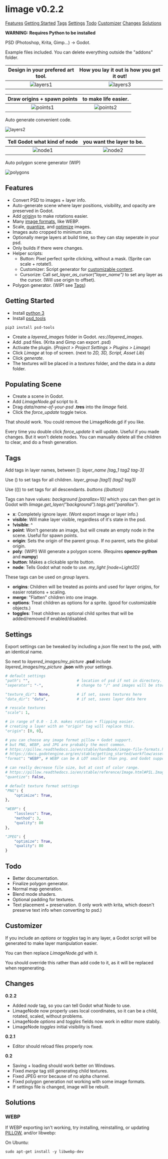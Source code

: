 
# limage v0.2.2

[Features](#Features)
[Getting Started](#Getting-Started)
[Tags](#Tags)
[Settings](#Settings)
[Todo](#Todo)
[Customizer](#Customizer)
[Changes](#Changes)
[Solutions](#Solutions)

**WARNING: Requires Python to be installed**

PSD (Photoshop, Krita, Gimp...) -> Godot.

Example files included. You can delete everything outside the "addons" folder.

Design in your prefered art tool. | How you lay it out is how you get it out!
:-:|:-:
![layers1](./readme_images/layers1.png) | ![layers3](./readme_images/layers3.png)

Draw origins + spawn points | to make life easier.
:-:|:-:
![points1](./readme_images/points1.png) | ![points2](./readme_images/points2.png)

Auto generate convenient code.

![layers2](./readme_images/layers2.png)

Tell Godot what kind of node | you want the layer to be.
:-:|:-:
![node1](./readme_images/node.png) | ![node2](./readme_images/node2.png)

Auto polygon scene generator (WIP)

![polygons](./readme_images/polygons.png)


## Features

- Convert PSD to images + layer info.
- Auto-generate scene where layer positions, visibility, and opacity are preserved in Godot.
- Add [origin](#Tags)s to make rotations easier.
- Many [image formats](https://pillow.readthedocs.io/en/stable/handbook/image-file-formats.html), like WEBP.
- Scale, [quantize](https://pillow.readthedocs.io/en/stable/reference/Image.html#PIL.Image.Image.quantize), and [optimize](#Settings) images.
- Images auto cropped to minimum size.
- Optionally merge layers at build time, so they can stay seperate in your psd.
- Only builds if there were changes.
- Helper scripts:
	- Button: Pixel perfect sprite clicking, without a mask. (Sprite can scale + rotate!).
	- Customizer: Script generator for [customizable content](#customizer).
	- Cursorize: Call *set_layer_as_cursor("layer_name")* to set any layer as the cursor. (Will use origin to offset).
- Polygon generator. (WIP! see [Tags](#Tags))


## Getting Started

- Install [python 3](https://www.python.org/downloads/)
- Install [psd_tools](https://psd-tools.readthedocs.io/en/latest/)

```
pip3 install psd-tools
```
- Create a *layered_images* folder in Godot. *res://layered_images*.
- Add .psd files. (Krita and Gimp can export .psd)
- Activate the plugin. (*Project > Project Settings > Plugins > Limage*)
- Click *Limage* at top of screen. (next to *2D, 3D, Script, Asset Lib*)
- Click *generate*.
- The textures will be placed in a *textures* folder, and the data in a *data* folder.


## Populating Scene

- Create a scene in Godot.
- Add *LimageNode.gd* script to it.
- Drag *data/name-of-your-psd* **.tres** into the *limage* field.
- Click the *force_update* toggle twice.

That should work. You could remove the LimageNode.gd if you like.

Every time you double click *force_update* it will update. Useful if you made changes. But it won't delete nodes. You can manually delete all the children to clear, and do a fresh generation.


## Tags

Add tags in layer names, between []: *layer_name [tag_1 tag2 tag-3]*

Use () to set tags for all children. *layer_group \[tag1\] (tag2 tag3)*

Use (()) to set tags for all descendants. *buttons ((button))*

Tags can have values: *background [parallax=10]* which you can then get in Godot with *limage.get_layer("background").tags.get("parallax")*.

- **x**: Completely ignore layer. (Wont export image or layer info.)
- **visible**: Will make layer visible, regardless of it's state in the psd.
- **!visible**: ^
- **point**: Won't generate an image, but will create an empty node in the scene. Useful for spawn points.
- **origin**: Sets the origin of the parent group. If no parent, sets the global origin.
- **poly**: (WIP!) Will generate a polygon scene. (Requires **opencv-python** and **numpy**)
- **button**: Makes a clickable sprite button.
- **node**: Tells Godot what node to use. *my_light [node=Light2D]*

These tags can be used on *group* layers.

- **origins**: Children will be treated as points and used for layer origins, for easier rotations + scaling.
- **merge**: "Flatten" children into one image.
- **options**: Treat children as options for a sprite. (good for customizable objects.)
- **toggles**: Treat children as optional child sprites that will be added/removed if enabled/disabled.


## Settings

Export settings can be tweaked by including a *json* file next to the psd, with an identical name.

So next to *layered_images/my_picture* **.psd** include *layered_images/my_picture* **.json** with your settings.

```python
# default settings
"path": "",						# location of psd if not in directory. (not implemented yet)
"seperator": "-",				# change to "/" and images will be stored in subfolders instead.

"texture_dir": None,			# if set, saves textures here
"data_dir": "data",				# if set, saves layer data here

# rescale textures
"scale": 1,

# in range of 0.0 - 1.0. makes rotation + flipping easier.
# creating a layer with an "origin" tag will replace this. 
"origin": [0, 0],

# you can choose any image format pillow + Godot support.
# but PNG, WEBP, and JPG are probably the most common.
# https://pillow.readthedocs.io/en/stable/handbook/image-file-formats.html
# https://docs.godotengine.org/en/stable/getting_started/workflow/assets/importing_images.html
"format": "WEBP", # WEBP can be A LOT smaller than png. and Godot supports it.

# can really decrease file size, but at cost of color range.
# https://pillow.readthedocs.io/en/stable/reference/Image.html#PIL.Image.Image.quantize
"quantize": False,

# default texture format settings
"PNG": {
	"optimize": True,
},

"WEBP": {
	"lossless": True,
	"method": 3,
	"quality": 80
},

"JPEG": {
	"optimize": True,
	"quality": 80
}
```

## Todo

- Better documentation.
- Finalize polygon generator.
- Normal map generation.
- Blend mode shaders.
- Optional padding for textures.
- Text placement + preservation. (I only work with krita, which doesn't preserve text info when converting to psd.)


## Customizer

If you include an *options* or *toggles* tag in any layer, a Godot script will be generated to make layer manipulation easier.

You can then replace *LimageNode.gd* with it.

You should override this rather than add code to it, as it will be replaced when regenerating.

## Changes

**0.2.2**

- Added *node* tag, so you can tell Godot what Node to use.
- LimageNode now properly uses local coordinates, so it can be a child, rotated, scaled, without problems.
- LimageNode *options* and *toggles* fields now work in editor more stabily.
- LimageNode *toggles* initial visibility is fixed.

**0.2.1**

- Editor should reload files properly now.

**0.2**

- Saving + loading should work better on Windows.
- Fixed *merge* tag still generating child textures.
- Fixed JPEG error because of no alpha channel.
- Fixed polygon generation not working with some image formats.
- If settings file is changed, image will be rebuilt.


## Solutions

### WEBP

If WEBP exporting isn't working, try installing, reinstalling, or updating [PILLOW](https://pillow.readthedocs.io/en/stable/installation.html), and/or libwebp:

On Ubuntu:

```
sudo apt-get install -y libwebp-dev
```
